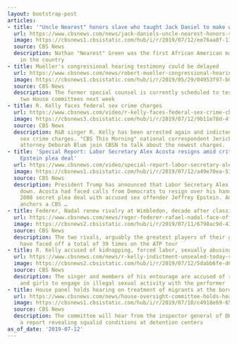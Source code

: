 ```yaml
---
layout: bootstrap-post
articles:
- title: '"Uncle Nearest" honors slave who taught Jack Daniel to make whiskey'
  url: https://www.cbsnews.com/news/jack-daniels-uncle-nearest-honors-slave-who-taught-jack-daniel-to-make-whiskey/
  image: https://cbsnews1.cbsistatic.com/hub/i/r/2019/07/12/ee76aa8f-11ef-4f16-9626-14f44f271b57/thumbnail/1200x630/313641414e1b431ec2b501f17bb02614/0712-ctm-unclenearest-miller-1890139-640x360.jpg
  source: CBS News
  description: Nathan "Nearest" Green was the first African American master distiller
    in the country
- title: Mueller's congressional hearing testimony could be delayed
  url: https://www.cbsnews.com/news/robert-mueller-congressional-hearing-testimony-could-be-delayed/
  image: https://cbsnews1.cbsistatic.com/hub/i/r/2019/05/29/04953f97-b0be-4487-864e-d112bd9eb7c1/thumbnail/1200x630/06e3ccd6f4a461b7b34c3f4ca3845600/2019-05-29t151442z-1997558444-rc1a8afa8d20-rtrmadp-3-usa-trump-russia.jpg
  source: CBS News
  description: The former special counsel is currently scheduled to testify before
    two House committees next week
- title: R. Kelly faces federal sex crime charges
  url: https://www.cbsnews.com/video/r-kelly-faces-federal-sex-crime-charges/
  image: https://cbsnews3.cbsistatic.com/hub/i/r/2019/07/12/9b11e78d-4f5d-4cbf-9a93-c966e8359139/thumbnail/1200x630/b87e888ba330e0347dc4d5e38a60a0a1/0712-cbsn-kwe-kwf-rkellyfacescharges-1890204-640x360.jpg
  source: CBS News
  description: R&B singer R. Kelly has been arrested again and indicted on federal
    sex crime charges. "CBS This Morning" national correspondent Jericka Duncan and
    attorney Deborah Blum join CBSN to talk about the newest charges.
- title: 'Special Report: Labor Secretary Alex Acosta resigns amid criticism of Jeffrey
    Epstein plea deal'
  url: https://www.cbsnews.com/video/special-report-labor-secretary-alex-acosta-resigns-amid-criticism-of-jeffrey-epstein-plea-deal/
  image: https://cbsnews1.cbsistatic.com/hub/i/r/2019/07/12/a49e70ea-51e8-4240-ad69-57d59d93c0c6/thumbnail/1200x630/990ce8c81da0d0fc2c2b21f2af6fead2/0712-cbsn-specialreport-1890197-640x360.jpg
  source: CBS News
  description: President Trump has announced that Labor Secretary Alex Acosta is stepping
    down. Acosta had faced calls from Democrats to resign over his handling of a controversial
    2008 secret plea deal with accused sex offender Jeffrey Epstein. Anthony Mason
    anchors a CBS …
- title: Federer, Nadal renew rivalry at Wimbledon, decade after classic match
  url: https://www.cbsnews.com/news/roger-federer-rafael-nadal-face-off-wimbledon-tennis-legends-meet-for-40th-time-today-2019-07-12/
  image: https://cbsnews2.cbsistatic.com/hub/i/r/2019/07/11/6798ac9d-432c-4431-a2ba-f1904dbbe395/thumbnail/1200x630g2/6579b3b5d0dfbe76f53511dd33dc9ab5/nadal-federer-ap-19192436115754.jpg
  source: CBS News
  description: The two rivals, arguably the greatest players of their generation,
    have faced off a total of 39 times on the ATP tour
- title: R. Kelly accused of kidnapping, forced labor, sexually abusing girls
  url: https://www.cbsnews.com/news/r-kelly-indictment-unsealed-today-singer-accused-of-kidnapping-forced-labor-and-sexual-abuse-girls-2019-07-12/
  image: https://cbsnews2.cbsistatic.com/hub/i/r/2019/07/12/5dabb6fe-d631-47eb-b890-859a14dd080f/thumbnail/1200x630/bc343a5e12e1fbf3b77054925b351c90/r-kelly-gettyimages-1158463985.jpg
  source: CBS News
  description: The singer and members of his entourage are accused of recruiting women
    and girls to engage in illegal sexual activity with the performer
- title: House panel holds hearing on treatment of migrants at the border - live updates
  url: https://www.cbsnews.com/news/house-oversight-committee-holds-hearing-on-treatment-of-migrants-at-the-border/
  image: https://cbsnews1.cbsistatic.com/hub/i/r/2019/07/10/c4918e69-653b-4b1f-add9-9072f80b7b23/thumbnail/1200x630/42a4a000814abaa7d6a4f55fde92c097/2019-07-10t191251z-1760910431-rc1ed9b159f0-rtrmadp-3-usa-immigration-congress.jpg
  source: CBS News
  description: The committee will hear from the inspector general of DHS, who wrote
    a report revealing squalid conditions at detention centers
as_of_date: '2019-07-12'
---
```


